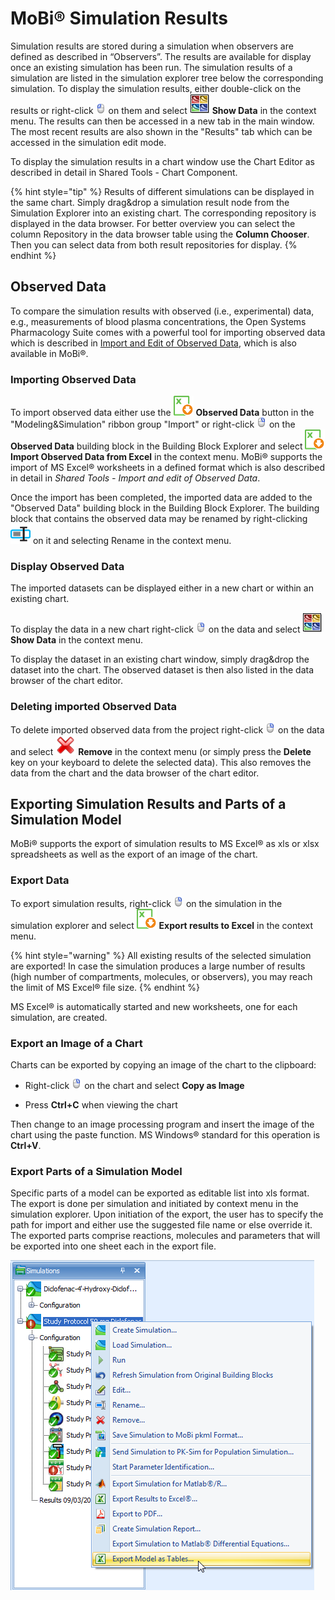 # MoBi®‌ Simulation Results

Simulation results are stored during a simulation when observers are defined as described in “Observers”. The results are available for display once an existing simulation has been run. The simulation results of a simulation are listed in the simulation explorer tree below the corresponding simulation. To display the simulation results, either double-click on the results or right-click ![Image](../assets/icons/mouse_select.png) on them and select ![Image](../assets/icons/SummaryChart.png) **Show Data** in the context menu. The results can then be accessed in a new tab in the main window. The most recent results are also shown in the "Results" tab which can be accessed in the simulation edit mode.

To display the simulation results in a chart window use the Chart Editor as described in detail in Shared Tools - Chart Component.

{% hint style="tip" %}
Results of different simulations can be displayed in the same chart. Simply drag&drop a simulation result node from the Simulation Explorer into an existing chart. The corresponding repository is displayed in the data browser. For better overview you can select the column Repository in the data browser table using the **Column Chooser**. Then you can select data from both result repositories for display.
{% endhint %}

## Observed Data‌

To compare the simulation results with observed (i.e., experimental) data, e.g., measurements of blood plasma concentrations, the Open Systems Pharmacology Suite comes with a powerful tool for importing observed data which is described in [Import and Edit of Observed Data](../part-5/06-import-edit-observed-data.md), which is also available in MoBi®.

### Importing Observed Data‌
    
To import observed data either use the ![Image](../assets/icons/ObservedData-32x32.png) **Observed Data** button in the "Modeling&Simulation" ribbon group "Import" or right-click ![Image](../assets/icons/mouse_select_right.png) on the **Observed Data** building block in the Building Block Explorer and select ![Image](../assets/icons/ObservedData-32x32.png) **Import Observed Data from Excel** in the context menu. MoBi® supports the import of MS Excel® worksheets in a defined format which is also described in detail in _Shared Tools - Import and edit of Observed Data_.

Once the import has been completed, the imported data are added to the "Observed Data" building block in the Building Block Explorer. The building block that contains the observed data may be renamed by right-clicking ![Image](../assets/icons/Rename-32x32.png) on it and selecting Rename in the context menu.
    
### Display Observed Data‌

The imported datasets can be displayed either in a new chart or within an existing chart.

To display the data in a new chart right-click ![Image](../assets/icons/mouse_select_right.png) on the data and select ![Image](../assets/icons/SummaryChart.png) **Show Data** in the context menu.

To display the dataset in an existing chart window, simply drag&drop the dataset into the chart. The observed dataset is then also listed in the data browser of the chart editor.
    
### Deleting imported Observed Data‌
    
To delete imported observed data from the project right-click ![Image](../assets/icons/mouse_select_right.png) on the data and select ![Image](../assets/icons/Cancel.png) **Remove** in the context menu (or simply press the **Delete** key on your keyboard to delete the selected data). This also removes the data from the chart and the data browser of the chart editor.

## Exporting Simulation Results and Parts of a Simulation Model‌

MoBi® supports the export of simulation results to MS Excel® as xls or xlsx spreadsheets as well as the export of an image of the chart.

### Export Data‌
    
To export simulation results, right-click ![Image](../assets/icons/mouse_select_right.png) on the simulation in the simulation explorer and select ![Image](../assets/icons/ObservedData-32x32.png) **Export results to Excel** in the context menu.
    
{% hint style="warning" %}
All existing results of the selected simulation are exported! In case the simulation produces a large number of results (high number of compartments, molecules, or observers), you may reach the limit of MS Excel® file size.
{% endhint %}

MS Excel® is automatically started and new worksheets, one for each simulation, are created.
    
### Export an Image of a Chart‌
    
Charts can be exported by copying an image of the chart to the clipboard:

*   Right-click ![Image](../assets/icons/mouse_select_right.png) on the chart and select **Copy as Image**

*   Press **Ctrl+C** when viewing the chart

Then change to an image processing program and insert the image of the chart using the paste function. MS Windows® standard for this operation is **Ctrl+V**.

### Export Parts of a Simulation Model‌

Specific parts of a model can be exported as editable list into xls format. The export is done per simulation and initiated by context menu in the simulation explorer. Upon initiation of the export, the user has to specify the path for import and either use the suggested file name or else override it. The exported parts comprise reactions, molecules and parameters that will be exported into one sheet each in the export file.

![Export of the simulation parts reactions, molecules and parameters as processable list is initated in the context menu](../assets/images/part-4/ExportSimulationParts.png)


